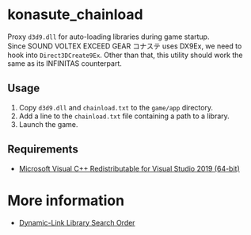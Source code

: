 # konasute_chainload

Proxy `d3d9.dll` for auto-loading libraries during game startup.  
Since SOUND VOLTEX EXCEED GEAR コナステ uses DX9Ex, we need to hook into `Direct3DCreate9Ex`. Other than that, this utility should work the same as its INFINITAS counterpart.  

## Usage

1. Copy `d3d9.dll` and `chainload.txt` to the `game/app` directory.
2. Add a line to the `chainload.txt` file containing a path to a library.
3. Launch the game.

## Requirements

* [Microsoft Visual C++ Redistributable for Visual Studio 2019 (64-bit)](https://aka.ms/vs/16/release/vc_redist.x64.exe)

# More information

* [Dynamic-Link Library Search Order](https://docs.microsoft.com/en-us/windows/win32/dlls/dynamic-link-library-search-order)
